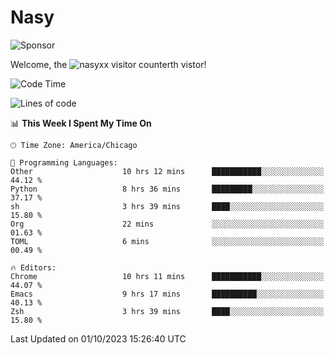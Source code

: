 # Nasy

<!--
<p align="center">
<img height="200" src="https://github-readme-stats.vercel.app/api?username=nasyxx&count_private=true&show_icons=true&theme=dracula&include_all_commits=true"/>
<img height="200" src="https://github-readme-stats.vercel.app/api/top-langs/?username=nasyxx&theme=dracula&hide=html,jupyter+notebook&count_private=true&show_icons=true"/>
</p>

  
----------------
-->

![Sponsor](https://img.shields.io/static/v1.svg?label=Sponsor&message=%E2%9D%A4&logo=GitHub&style=flat&color=pink)
 
Welcome, the ![nasyxx visitor counter](https://count.getloli.com/get/@nasyxx?theme=rule34)th vistor!
 
<!--START_SECTION:waka-->
![Code Time](http://img.shields.io/badge/Code%20Time-3%2C740%20hrs%2032%20mins-blue)

![Lines of code](https://img.shields.io/badge/From%20Hello%20World%20I%27ve%20Written-6.3%20million%20lines%20of%20code-blue)

📊 **This Week I Spent My Time On** 

```text
🕑︎ Time Zone: America/Chicago

💬 Programming Languages: 
Other                    10 hrs 12 mins      ███████████░░░░░░░░░░░░░░   44.12 % 
Python                   8 hrs 36 mins       █████████░░░░░░░░░░░░░░░░   37.17 % 
sh                       3 hrs 39 mins       ████░░░░░░░░░░░░░░░░░░░░░   15.80 % 
Org                      22 mins             ░░░░░░░░░░░░░░░░░░░░░░░░░   01.63 % 
TOML                     6 mins              ░░░░░░░░░░░░░░░░░░░░░░░░░   00.49 % 

🔥 Editors: 
Chrome                   10 hrs 11 mins      ███████████░░░░░░░░░░░░░░   44.07 % 
Emacs                    9 hrs 17 mins       ██████████░░░░░░░░░░░░░░░   40.13 % 
Zsh                      3 hrs 39 mins       ████░░░░░░░░░░░░░░░░░░░░░   15.80 % 
```


 Last Updated on 01/10/2023 15:26:40 UTC
<!--END_SECTION:waka-->

<!-- ![visitors](https://visitor-badge.laobi.icu/badge?page_id=nasyxx.nasyxx) -->
